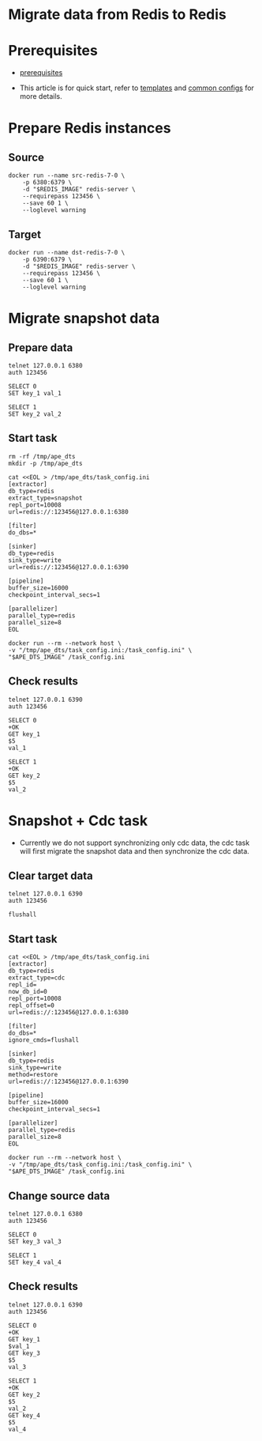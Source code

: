 # Migrate data from Redis to Redis

# Prerequisites
- [prerequisites](./prerequisites.md)

- This article is for quick start, refer to [templates](/docs/templates/redis_to_redis.md) and [common configs](/docs/en/config.md) for more details.

# Prepare Redis instances

## Source

```
docker run --name src-redis-7-0 \
    -p 6380:6379 \
    -d "$REDIS_IMAGE" redis-server \
    --requirepass 123456 \
    --save 60 1 \
    --loglevel warning
```

## Target

```
docker run --name dst-redis-7-0 \
    -p 6390:6379 \
    -d "$REDIS_IMAGE" redis-server \
    --requirepass 123456 \
    --save 60 1 \
    --loglevel warning
```

# Migrate snapshot data
## Prepare data
```
telnet 127.0.0.1 6380
auth 123456

SELECT 0
SET key_1 val_1

SELECT 1
SET key_2 val_2
```

## Start task
```
rm -rf /tmp/ape_dts
mkdir -p /tmp/ape_dts

cat <<EOL > /tmp/ape_dts/task_config.ini
[extractor]
db_type=redis
extract_type=snapshot
repl_port=10008
url=redis://:123456@127.0.0.1:6380

[filter]
do_dbs=*

[sinker]
db_type=redis
sink_type=write
url=redis://:123456@127.0.0.1:6390

[pipeline]
buffer_size=16000
checkpoint_interval_secs=1

[parallelizer]
parallel_type=redis
parallel_size=8
EOL
```

```
docker run --rm --network host \
-v "/tmp/ape_dts/task_config.ini:/task_config.ini" \
"$APE_DTS_IMAGE" /task_config.ini 
```

## Check results
```
telnet 127.0.0.1 6390
auth 123456

SELECT 0
+OK
GET key_1
$5
val_1

SELECT 1
+OK
GET key_2
$5
val_2
```

# Snapshot + Cdc task
- Currently we do not support synchronizing only cdc data, the cdc task will first migrate the snapshot data and then synchronize the cdc data.

## Clear target data
```
telnet 127.0.0.1 6390
auth 123456

flushall
```

## Start task
```
cat <<EOL > /tmp/ape_dts/task_config.ini
[extractor]
db_type=redis
extract_type=cdc
repl_id=
now_db_id=0
repl_port=10008
repl_offset=0
url=redis://:123456@127.0.0.1:6380

[filter]
do_dbs=*
ignore_cmds=flushall

[sinker]
db_type=redis
sink_type=write
method=restore
url=redis://:123456@127.0.0.1:6390

[pipeline]
buffer_size=16000
checkpoint_interval_secs=1

[parallelizer]
parallel_type=redis
parallel_size=8
EOL
```

```
docker run --rm --network host \
-v "/tmp/ape_dts/task_config.ini:/task_config.ini" \
"$APE_DTS_IMAGE" /task_config.ini 
```

## Change source data
```
telnet 127.0.0.1 6380
auth 123456

SELECT 0
SET key_3 val_3

SELECT 1
SET key_4 val_4
```

## Check results
```
telnet 127.0.0.1 6390
auth 123456

SELECT 0
+OK
GET key_1
$val_1
GET key_3
$5
val_3

SELECT 1
+OK
GET key_2
$5
val_2
GET key_4
$5
val_4
```